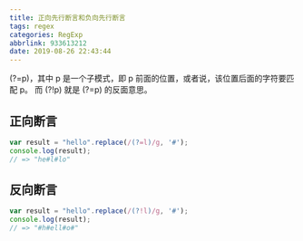 ```yaml
---
title: 正向先行断言和负向先行断言
tags: regex
categories: RegExp
abbrlink: 933613212
date: 2019-08-26 22:43:44
---
```


(?=p)，其中 p 是一个子模式，即 p 前面的位置，或者说，该位置后面的字符要匹配 p。
而 (?!p) 就是 (?=p) 的反面意思。

<!-- more -->

## 正向断言

```js
var result = "hello".replace(/(?=l)/g, '#');
console.log(result);
// => "he#l#lo"

```
## 反向断言

```js
var result = "hello".replace(/(?!l)/g, '#');
console.log(result);
// => "#h#ell#o#"

```



